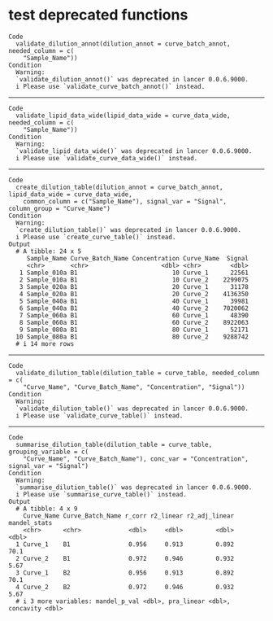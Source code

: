 # test deprecated functions

    Code
      validate_dilution_annot(dilution_annot = curve_batch_annot, needed_column = c(
        "Sample_Name"))
    Condition
      Warning:
      `validate_dilution_annot()` was deprecated in lancer 0.0.6.9000.
      i Please use `validate_curve_batch_annot()` instead.

---

    Code
      validate_lipid_data_wide(lipid_data_wide = curve_data_wide, needed_column = c(
        "Sample_Name"))
    Condition
      Warning:
      `validate_lipid_data_wide()` was deprecated in lancer 0.0.6.9000.
      i Please use `validate_curve_data_wide()` instead.

---

    Code
      create_dilution_table(dilution_annot = curve_batch_annot, lipid_data_wide = curve_data_wide,
        common_column = c("Sample_Name"), signal_var = "Signal", column_group = "Curve_Name")
    Condition
      Warning:
      `create_dilution_table()` was deprecated in lancer 0.0.6.9000.
      i Please use `create_curve_table()` instead.
    Output
      # A tibble: 24 x 5
         Sample_Name Curve_Batch_Name Concentration Curve_Name  Signal
         <chr>       <chr>                    <dbl> <chr>        <dbl>
       1 Sample_010a B1                          10 Curve_1      22561
       2 Sample_010a B1                          10 Curve_2    2299075
       3 Sample_020a B1                          20 Curve_1      31178
       4 Sample_020a B1                          20 Curve_2    4136350
       5 Sample_040a B1                          40 Curve_1      39981
       6 Sample_040a B1                          40 Curve_2    7020062
       7 Sample_060a B1                          60 Curve_1      48390
       8 Sample_060a B1                          60 Curve_2    8922063
       9 Sample_080a B1                          80 Curve_1      52171
      10 Sample_080a B1                          80 Curve_2    9288742
      # i 14 more rows

---

    Code
      validate_dilution_table(dilution_table = curve_table, needed_column = c(
        "Curve_Name", "Curve_Batch_Name", "Concentration", "Signal"))
    Condition
      Warning:
      `validate_dilution_table()` was deprecated in lancer 0.0.6.9000.
      i Please use `validate_curve_table()` instead.

---

    Code
      summarise_dilution_table(dilution_table = curve_table, grouping_variable = c(
        "Curve_Name", "Curve_Batch_Name"), conc_var = "Concentration", signal_var = "Signal")
    Condition
      Warning:
      `summarise_dilution_table()` was deprecated in lancer 0.0.6.9000.
      i Please use `summarise_curve_table()` instead.
    Output
      # A tibble: 4 x 9
        Curve_Name Curve_Batch_Name r_corr r2_linear r2_adj_linear mandel_stats
        <chr>      <chr>             <dbl>     <dbl>         <dbl>        <dbl>
      1 Curve_1    B1                0.956     0.913         0.892        70.1 
      2 Curve_2    B1                0.972     0.946         0.932         5.67
      3 Curve_1    B2                0.956     0.913         0.892        70.1 
      4 Curve_2    B2                0.972     0.946         0.932         5.67
      # i 3 more variables: mandel_p_val <dbl>, pra_linear <dbl>, concavity <dbl>

